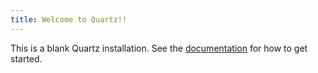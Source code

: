 ```yaml
---
title: Welcome to Quartz!!
---
```


This is a blank Quartz installation.
See the [documentation](https://quartz.jzhao.xyz) for how to get started.
